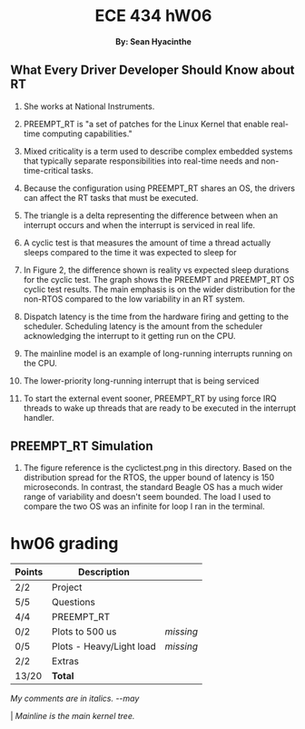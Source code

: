 # <center> ECE 434 hW06

#### <center> By: Sean Hyacinthe

## What Every Driver Developer Should Know about RT

1. She works at National Instruments.

2. PREEMPT_RT is "a set of patches for the Linux Kernel that enable real-time computing capabilities."

3. Mixed criticality is a term used to describe complex embedded systems that typically separate responsibilities into real-time needs and non-time-critical tasks.

4. Because the configuration using PREEMPT_RT shares an OS, the drivers can affect the RT tasks that must be executed.

5. The triangle is a delta representing the difference between when an interrupt occurs and when the interrupt is serviced in real life.

6. A cyclic test is that measures the amount of time a thread actually sleeps compared to the time it was expected to sleep for

7. In Figure 2, the difference shown is reality vs expected sleep durations for the cyclic test. The graph shows the PREEMPT and PREEMPT_RT OS cyclic test results. The main emphasis is on the wider distribution for the non-RTOS compared to the low variability in an RT system.

8. Dispatch latency is the time from the hardware firing and getting to the scheduler. Scheduling latency is the amount from the scheduler acknowledging the interrupt to it getting run on the CPU.

9. The mainline model is an example of long-running interrupts running on the CPU.

10. The lower-priority long-running interrupt that is being serviced
11. To start the external event sooner, PREEMPT_RT by using force IRQ threads to wake up threads that are ready to be executed in the interrupt handler.

## PREEMPT_RT Simulation

1. The figure reference is the cyclictest.png in this directory. Based on the distribution spread for the RTOS, the upper bound of latency is 150 microseconds. In contrast, the standard Beagle OS has a much wider range of variability and doesn't seem bounded. The load I used to compare the two OS was an infinite for loop I ran in the terminal.

# hw06 grading

| Points      | Description | |
| ----------- | ----------- |-|
|  2/2 | Project 
|  5/5 | Questions
|  4/4 | PREEMPT_RT
|  0/2 | Plots to 500 us | *missing*
|  0/5 | Plots - Heavy/Light load | *missing*
|  2/2 | Extras
| 13/20 | **Total**

*My comments are in italics. --may*

 | *Mainline is the main kernel tree.*